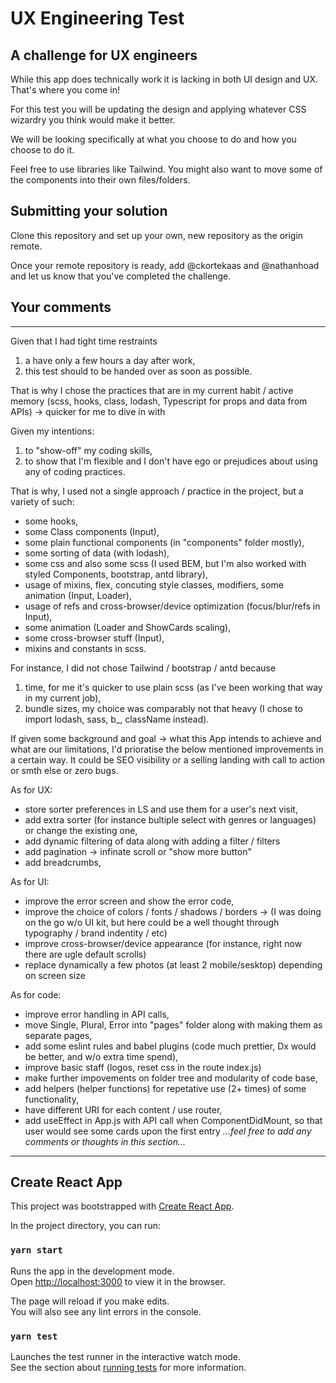 # UX Engineering Test

## A challenge for UX engineers

While this app does technically work it is lacking in both UI design and UX. That's where you come in!

For this test you will be updating the design and applying whatever CSS wizardry you think would make it better.

We will be looking specifically at what you choose to do and how you choose to do it. 

Feel free to use libraries like Tailwind. You might also want to move some of the components into their own files/folders.

## Submitting your solution

Clone this repository and set up your own, new repository as the origin remote. 

Once your remote repository is ready, add @ckortekaas and @nathanhoad and let us know that you've completed the challenge.

## Your comments

----

Given that I had tight time restraints 
1) a have only a few hours a day after work,
2) this test should to be handed over as soon as possible.

That is why I chose the practices that are in my current habit / active memory (scss, hooks, class, lodash, Typescript for props and data from APIs) -> quicker for me to dive in with

Given my intentions:
1) to "show-off" my coding skills,
2) to show that I'm flexible and I don't have ego or prejudices about using any of coding practices.

That is why, I used not a single approach / practice in the project, but a variety of such:
- some hooks,
- some Class components (Input),
- some plain functional components (in "components" folder mostly),
- some sorting of data (with lodash),
- some css and also some scss (I used BEM, but I'm also worked with styled Components, bootstrap, antd library),
- usage of mixins, flex, concuting style classes, modifiers, some animation (Input, Loader),
- usage of refs and cross-browser/device optimization (focus/blur/refs in Input),
- some animation (Loader and ShowCards scaling),
- some cross-browser stuff (Input),
- mixins and constants in scss.

For instance, I did not chose Tailwind / bootstrap / antd because 
1) time, for me it's quicker to use plain scss (as I've been working that way in my current job),
2) bundle sizes, my choice was comparably not that heavy (I chose to import lodash, sass, b_, className instead). 

If given some background and goal -> what this App intends to achieve and what are our limitations, I'd prioratise the below mentioned improvements in a certain way. It could be SEO visibility or a selling landing with call to action or smth else or zero bugs.

As for UX:
- store sorter preferences in LS and use them for a user's next visit,
- add extra sorter (for instance bultiple select with genres or languages) or change the existing one,
- add dynamic filtering of data along with adding a filter / filters
- add pagination -> infinate scroll or "show more button" 
- add breadcrumbs,

As for UI:
- improve the error screen and show the error code,
- improve the choice of colors / fonts / shadows / borders -> (I was doing on the go w/o UI kit, but here could be a well thought through typography / brand indentity / etc) 
- improve cross-browser/device appearance (for instance, right now there are ugle default scrolls)
- replace dynamically a few photos (at least 2 mobile/sesktop) depending on screen size 

As for code:
- improve error handling in API calls,
- move Single, Plural, Error into "pages" folder along with making them as separate pages,
- add some eslint rules and babel plugins (code much prettier, Dx would be better, and w/o extra time spend),
- improve basic staff (logos, reset css in the route index.js)
- make further impovements on folder tree and modularity of code base,
- add helpers (helper functions) for repetative use (2+ times) of some functionality,
- have different URI for each content / use router,
- add useEffect in App.js with API call when ComponentDidMount, so that user would see some cards upon the first entry
_...feel free to add any comments or thoughts in this section..._

----

## Create React App

This project was bootstrapped with [Create React App](https://github.com/facebook/create-react-app).

In the project directory, you can run:

### `yarn start`

Runs the app in the development mode.\
Open [http://localhost:3000](http://localhost:3000) to view it in the browser.

The page will reload if you make edits.\
You will also see any lint errors in the console.

### `yarn test`

Launches the test runner in the interactive watch mode.\
See the section about [running tests](https://facebook.github.io/create-react-app/docs/running-tests) for more information.

